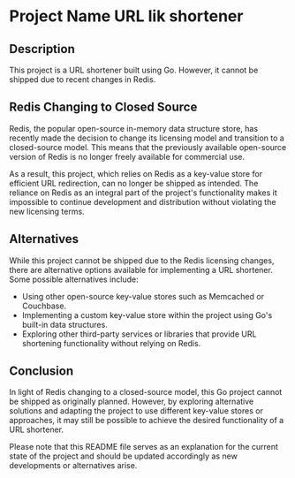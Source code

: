 # Project Name URL lik shortener 

## Description

This project is a URL shortener built using Go. However, it cannot be shipped due to recent changes in Redis.

## Redis Changing to Closed Source

Redis, the popular open-source in-memory data structure store, has recently made the decision to change its licensing model and transition to a closed-source model. This means that the previously available open-source version of Redis is no longer freely available for commercial use.

As a result, this project, which relies on Redis as a key-value store for efficient URL redirection, can no longer be shipped as intended. The reliance on Redis as an integral part of the project's functionality makes it impossible to continue development and distribution without violating the new licensing terms.

## Alternatives

While this project cannot be shipped due to the Redis licensing changes, there are alternative options available for implementing a URL shortener. Some possible alternatives include:

- Using other open-source key-value stores such as Memcached or Couchbase.
- Implementing a custom key-value store within the project using Go's built-in data structures.
- Exploring other third-party services or libraries that provide URL shortening functionality without relying on Redis.

## Conclusion

In light of Redis changing to a closed-source model, this Go project cannot be shipped as originally planned. However, by exploring alternative solutions and adapting the project to use different key-value stores or approaches, it may still be possible to achieve the desired functionality of a URL shortener.

Please note that this README file serves as an explanation for the current state of the project and should be updated accordingly as new developments or alternatives arise.
